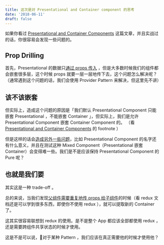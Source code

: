 ```yaml
---
title: 这次是对 Presentational and Container component 的思考
date: '2018-06-11'
draft: false
---
```


如果你看过 [Presentational and Container Components](https://medium.com/@dan_abramov/smart-and-dumb-components-7ca2f9a7c7d0) 这篇文章，并且实战过的话，你很容易会发现一些问题的。

## Prop Drilling

首先，Presentational 的数据只[通过 props 传入](https://redux.js.org/basics/usage-with-react#presentational-and-container-components) ，但是大多数时候我们的组件都会嵌套很多层，这个时候 props 就要一层一层地传下去，这个问题怎么解决呢？（通常遇到这个问题的话，我们会使用 Provider Pattern 来解决，但这里先不讲）

## 该不该嵌套

但实际上，造成这个问题的原因是「我们默认 Presentational Component 只能嵌套 Presentational ，不能嵌套 Container 」，但实际上，我们是允许 Presentational Component 嵌套 Container Component 的。
（看 [Presentational and Container Components](https://medium.com/@dan_abramov/smart-and-dumb-components-7ca2f9a7c7d0) 的 footnote ）

但是这样的话会[造成另外一些问题](https://medium.com/@lars.jagare/pure-components-ftw-63e6e6c733f0)，比如 Presentational Component 的名字还有什么意义，并且在测试这种 Mixed Component（Presentational 嵌套 Container）会变得难一些。我们是不是应该保持 Presentational Component 的 Pure 呢？


## 也就是我们要

其实这是一种 trade-off 。

总的来说，当我们发现[父组件需要重复地传 props 给子组件](https://redux.js.org/faq/react-redux#should-i-only-connect-my-top-component-or-can-i-connect-multiple-components-in-my-tree)的时候（看 redux 文档还是可以学到很多东西，即使你不使用 redux ），就可以提取新的 Container 了。

这其实很容易联想到 redux 的使用。是不是整个 App 都应该全部都使用 redux ，还是需要跨组件共享状态的时候才使用。

这是不是可以说，对于某种 Pattern ，我们应该在真正需要他的时候才使用他？
